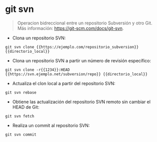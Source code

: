# git svn

> Operacion bidreccional entre un repositorio Subversión y otro Git.
> Más información: <https://git-scm.com/docs/git-svn>.

- Clona un repositorio SVN:

`git svn clone {{https://ejemplo.com/repositorio_subversion}} {{directorio_local}}`

- Clona un repositorio SVN a partir un número de revisión específico:

`git svn clone -r{{1234}}:HEAD {{https://svn.ejemplo.net/subversion/repo}} {{directorio_local}}`

- Actualiza el clon local a partir del repositorio SVN:

`git svn rebase`

- Obtiene las actualización del repositorio SVN remoto sin cambiar el HEAD de Git:

`git svn fetch`

- Realiza un commit al repositorio SVN:

`git svn commit`
